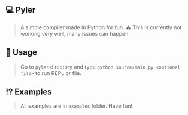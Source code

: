 ## 💻 Pyler
> A simple compiler made in Python for fun.
> ⚠ This is currently not working very well, many issues can happen.

## 📝 Usage
> Go to `pyler` directory and type `python source/main.py <optional file>` to run REPL or file.

## ⁉ Examples
> All examples are in `examples` folder. Have fun!